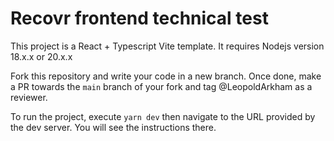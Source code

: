 # Recovr frontend technical test

This project is a React + Typescript Vite template. It requires Nodejs version 18.x.x or 20.x.x

Fork this repository and write your code in a new branch. Once done, make a PR towards the `main` branch of your fork and tag @LeopoldArkham as a reviewer.

To run the project, execute `yarn dev` then navigate to the URL provided by the dev server. You will see the instructions there.